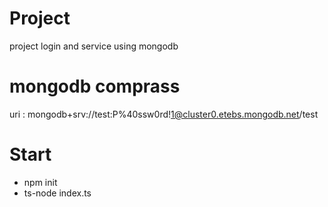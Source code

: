 # Project
project login and service using mongodb

# mongodb comprass 
uri : mongodb+srv://test:P%40ssw0rd!1@cluster0.etebs.mongodb.net/test

# Start 
- npm init
- ts-node index.ts

